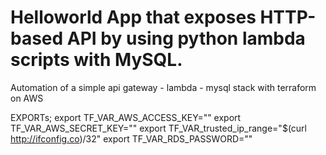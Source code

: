 # Helloworld App that exposes HTTP-based API by using python lambda scripts with MySQL.
Automation of a simple api gateway - lambda - mysql stack with terraform on AWS

EXPORTs;
export TF_VAR_AWS_ACCESS_KEY=""
export TF_VAR_AWS_SECRET_KEY=""
export TF_VAR_trusted_ip_range="$(curl http://ifconfig.co)/32"
export TF_VAR_RDS_PASSWORD=""
